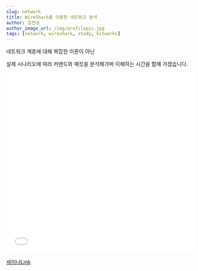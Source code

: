 ```yaml
---
slug: network
title: WireShark를 이용한 네트워크 분석
author: 김천규
author_image_url: /img/profilepic.jpg
tags: [network, wireshark, study, kitworks]
---
```


네트워크 계층에 대해 복잡한 이론이 아닌

실제 시나리오에 따라 커맨드와 패킷을 분석해가며 이해하는 시간을 함께 가졌습니다.

<iframe src="//www.slideshare.net/slideshow/embed_code/key/6X8pIwsmjxqbxk" width="100%" height="485" frameborder="0" marginwidth="0" marginheight="0" scrolling="no" allowfullscreen> </iframe>

[세미나Link](http://kit-works.com/teamstudy-093-wireshark-network/)


